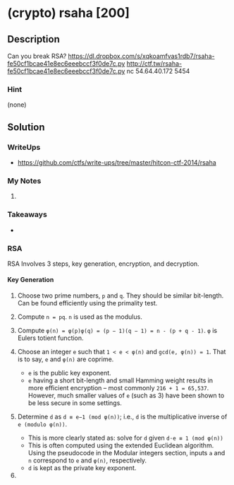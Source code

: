 
# (crypto) rsaha [200]

## Description

Can you break RSA?
https://dl.dropbox.com/s/xqkoamfvas1rdb7/rsaha-fe50cf1bcae41e8ec6eeebccf3f0de7c.py
http://ctf.tw/rsaha-fe50cf1bcae41e8ec6eeebccf3f0de7c.py
nc 54.64.40.172 5454

### Hint

(none)

## Solution

### WriteUps

- https://github.com/ctfs/write-ups/tree/master/hitcon-ctf-2014/rsaha

### My Notes

1. 

### Takeaways

- 

### RSA

RSA Involves 3 steps, key generation, encryption, and decryption.

#### Key Generation

1. Choose two prime numbers, `p` and `q`.  They should be similar bit-length.
   Can be found efficiently using the primality test.

1. Compute `n = pq`.  `n` is used as the modulus.

1. Compute `φ(n) = φ(p)φ(q) = (p − 1)(q − 1) = n - (p + q - 1)`.  `φ` is Eulers
   totient function.

1. Choose an integer `e` such that `1 < e < φ(n)` and `gcd(e, φ(n)) = 1`.  That
   is to say, `e` and `φ(n)` are coprime.
	 - `e` is the public key exponent.
	 - `e` having a short bit-length and small Hamming weight results in more
	   efficient encryption – most commonly `216 + 1 = 65,537`. However, much
	   smaller values of `e` (such as 3) have been shown to be less secure in
	   some settings.
1. Determine `d` as `d ≡ e−1 (mod φ(n))`; i.e., `d` is the multiplicative
   inverse of `e (modulo φ(n))`.
   - This is more clearly stated as: solve for `d` given `d⋅e ≡ 1 (mod φ(n))`
   - This is often computed using the extended Euclidean algorithm. Using the
	 pseudocode in the Modular integers section, inputs `a` and `n` correspond
	 to `e` and `φ(n)`, respectively.
   - `d` is kept as the private key exponent.
1. 
